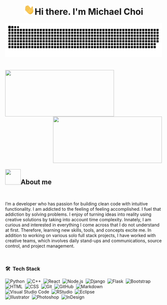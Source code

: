 <h1 align="center"><img width="35" src="https://github.com/1999AZZAR/1999AZZAR/blob/main/resources/img/waving.gif">Hi there.  I'm Michael Choi</h1>
</div>


<div align="center">
  <a href="https://1999azzar.github.io/1999AZZAR/">
  <img  src="https://github.com/1999AZZAR/1999AZZAR/blob/main/resources/img/grid-snake.svg"
       alt="snake" /></a>
</div> 

<!--horizontal divider(gradiant)-->
<!-- img src="https://user-images.githubusercontent.com/73097560/115834477-dbab4500-a447-11eb-908a-139a6edaec5c.gif"-->


<h1 align="center"></h1>
<img align="left" height="150px" width="350px" src="https://github-readme-stats.vercel.app/api?username=choimikey&count_private=true&show_icons=true&theme=tokyonight" />
<img align="right" height="150px" width="350px" src="https://github-readme-stats.vercel.app/api/top-langs/?username=choimikey&layout=compact&theme=aura&langs_count=9" />
<img height="150" />
<br><br>

<img align="left" src = "https://user-images.githubusercontent.com/63050133/156777293-72a6e681-2582-4a9d-ad92-09d1181d47c7.gif" width = 50px height=50px>
<h2 align="left" font-weight="bold">About me</h2>  
<br>

I’m a developer who has passion for building clean code with intuitive functionality. I am addicted to the feeling of feeling accomplished. I fuel that addiction by solving problems. I enjoy of turning ideas into reality using creative solutions by taking into account time complexity. Innately, I am curious and interested in everything I come across that I do not understand at first. Therefore, learning new skills, tools, and concepts excite me. In addition to working on various solo full stack projects, I have worked with creative teams, which involves daily stand-ups and communications, source control, and project management.

<br>

### 🛠 &nbsp;Tech Stack

![Python](https://img.shields.io/badge/-Python-05122A?style=plastic&logo=python)&nbsp;
![C++](https://img.shields.io/badge/-C++-05122A?style=plastic&logo=C%2B%2B&logoColor=00599C)&nbsp;
![React](https://img.shields.io/badge/-React-05122A?style=plastic&logo=react)&nbsp;
![Node.js](https://img.shields.io/badge/-Node.js-05122A?style=plastic&logo=node.js)&nbsp;
![Django](https://img.shields.io/badge/-Django-05122A?style=plastic&logo=django&logoColor=092E20)&nbsp;
![Flask](https://img.shields.io/badge/-Flask-05122A?style=plastic&logo=flask)&nbsp;
![Bootstrap](https://img.shields.io/badge/-Bootstrap-05122A?style=plastic&logo=bootstrap&logoColor=563D7C)\
![HTML](https://img.shields.io/badge/-HTML-05122A?style=plastic&logo=HTML5)&nbsp;
![CSS](https://img.shields.io/badge/-CSS-05122A?style=plastic&logo=CSS3&logoColor=1572B6)&nbsp;
![Git](https://img.shields.io/badge/-Git-05122A?style=plastic&logo=git)&nbsp;
![GitHub](https://img.shields.io/badge/-GitHub-05122A?style=plastic&logo=github)&nbsp;
![Markdown](https://img.shields.io/badge/-Markdown-05122A?style=plastic&logo=markdown)\
![Visual Studio Code](https://img.shields.io/badge/-Visual%20Studio%20Code-05122A?style=plastic&logo=visual-studio-code&logoColor=007ACC)&nbsp;
![RStudio](https://img.shields.io/badge/-RStudio-05122A?style=plastic&logo=rstudio)&nbsp;
![Eclipse](https://img.shields.io/badge/-Eclipse-05122A?style=plastic&logo=eclipse-ide&logoColor=2C2255)\
![Illustrator](https://img.shields.io/badge/-Illustrator-05122A?style=plastic&logo=adobe-illustrator)&nbsp;
![Photoshop](https://img.shields.io/badge/-Photoshop-05122A?style=plastic&logo=adobe-photoshop)&nbsp;
![InDesign](https://img.shields.io/badge/-InDesign-05122A?style=plastic&logo=adobe-indesign)
